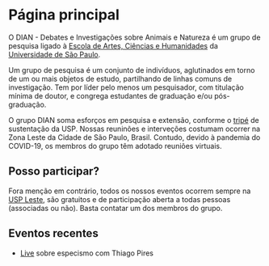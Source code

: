 # Página principal

O DIAN - Debates e Investigações sobre Animais e Natureza é um grupo de pesquisa ligado à 
[Escola de Artes, Ciências e Humanidades](http://www.each.usp.br/) 
da [Universidade de São Paulo](https://www5.usp.br/). 

Um grupo de pesquisa é um conjunto de indivíduos, aglutinados em torno de um ou mais objetos de estudo, 
partilhando de linhas comuns de investigação. Tem por líder pelo menos um pesquisador, com titulação mínima de doutor, e congrega estudantes de graduação e/ou pós-graduação. 

O grupo DIAN soma esforços em pesquisa e extensão, conforme o [tripé](https://www5.usp.br/extensao/) de sustentação da USP.
Nossas reuninões e interveções costumam ocorrer na Zona Leste da Cidade de São Paulo, Brasil. Contudo, devido à pandemia do 
COVID-19, os membros do grupo têm adotado reuniões virtuais.

## Posso participar?

Fora menção em contrário, todos os nossos eventos ocorrem sempre na [USP Leste](https://www.google.com/search?q=usp%20leste&oq=usp+leste&aqs=chrome..69i57j0l7.2129j0j7&sourceid=chrome&ie=UTF-8&sxsrf=ALeKk03SeZ1aH0Lk3xka-FHAUI8hWAzM9w:1595799094028&npsic=0&rflfq=1&rlha=0&rllag=-23483965,-46495966,569&tbm=lcl&rldimm=11672537517324221930&lqi=Cgl1c3AgbGVzdGUZ7Gnw6uM7xb5aFgoJdXNwIGxlc3RlIgl1c3AgbGVzdGU&ved=2ahUKEwj2oYfx7uvqAhWMIbkGHXW0Db4QvS4wAXoECAsQKA&rldoc=1&tbs=lrf:!1m4!1u3!2m2!3m1!1e1!1m4!1u2!2m2!2m1!1e1!2m1!1e2!2m1!1e3!3sIAE,lf:1,lf_ui:2&rlst=f#rlfi=hd:;si:11672537517324221930,l,Cgl1c3AgbGVzdGUZ7Gnw6uM7xb5aFgoJdXNwIGxlc3RlIgl1c3AgbGVzdGU;mv:[[-23.4821749,-46.4898929],[-23.486226,-46.504097599999994]];tbs:lrf:!1m4!1u3!2m2!3m1!1e1!1m4!1u2!2m2!2m1!1e1!2m1!1e2!2m1!1e3!3sIAE,lf:1,lf_ui:2), 
são gratuitos e de participação aberta a todas pessoas (associadas ou não). Basta contatar um dos membros do grupo.

## Eventos recentes

* [Live](https://mobile.facebook.com/story.php?story_fbid=242989837114426&id=105796600833751&_rdc=1&_rdr) sobre especismo com Thiago Pires
